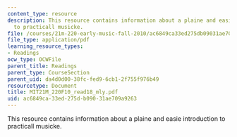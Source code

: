 ```yaml
---
content_type: resource
description: This resource contains information about a plaine and easie introduction
  to practicall musicke.
file: /courses/21m-220-early-music-fall-2010/ac6849ca33ed275db09031ae709a9263_MIT21M_220F10_read18_mly.pdf
file_type: application/pdf
learning_resource_types:
- Readings
ocw_type: OCWFile
parent_title: Readings
parent_type: CourseSection
parent_uid: da4d0d00-38fc-fed9-6cb1-2f755f976b49
resourcetype: Document
title: MIT21M_220F10_read18_mly.pdf
uid: ac6849ca-33ed-275d-b090-31ae709a9263
---
```

This resource contains information about a plaine and easie introduction to practicall musicke.

